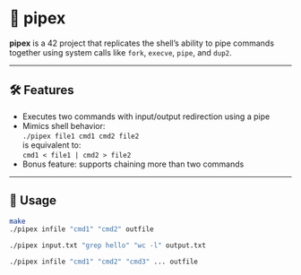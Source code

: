 # 🔗 pipex

**pipex** is a 42 project that replicates the shell’s ability to pipe commands together using system calls like `fork`, `execve`, `pipe`, and `dup2`.

---

## 🛠️ Features

- Executes two commands with input/output redirection using a pipe
- Mimics shell behavior:  
  `./pipex file1 cmd1 cmd2 file2`  
  is equivalent to:  
  `cmd1 < file1 | cmd2 > file2`
- Bonus feature: supports chaining more than two commands
---

## 🧪 Usage

```bash
make
./pipex infile "cmd1" "cmd2" outfile
```

```bash
./pipex input.txt "grep hello" "wc -l" output.txt
```

```bash
./pipex infile "cmd1" "cmd2" "cmd3" ... outfile
```
